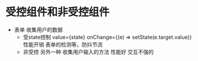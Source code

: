 # 受控组件和非受控组件

- 表单 收集用户的数据
    - 受state控制
    value={state} onChange={(e) => setState(e.target.value)}
    性能开销 表单的检测等，防抖节流
    - 非受控
    另外一种 收集用户输入的方法
    性能好 交互不强的